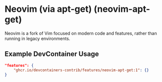 
# Neovim (via apt-get) (neovim-apt-get)

Neovim is a fork of Vim focused on modern code and features, rather than running in legacy environments.

## Example DevContainer Usage

```json
"features": {
    "ghcr.io/devcontainers-contrib/features/neovim-apt-get:1": {}
}
```



